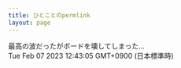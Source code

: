 ```yaml
---
title: ひとことのpermlink
layout: page
---
```

<div class="box" dt="1675741385952">
  最高の波だったがボードを壊してしまった…
  <div class="content is-small">Tue Feb 07 2023 12:43:05 GMT+0900 (日本標準時)</div>
</div>